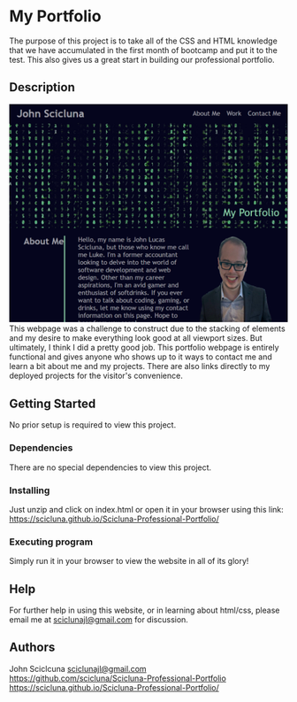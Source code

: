 # My Portfolio

The purpose of this project is to take all of the CSS and HTML knowledge that we have accumulated in the first month of bootcamp and put it to the test. This also gives us a great start in building our professional portfolio.

## Description

![Website Screenshot](./assets/screenshot.png)
This webpage was a challenge to construct due to the stacking of elements and my desire to make everything look good at all viewport sizes. But ultimately, I think I did a pretty good job.
This portfolio webpage is entirely functional and gives anyone who shows up to it ways to contact me and learn a bit about me and my projects. There are also links directly to my deployed projects
for the visitor's convenience.

## Getting Started

No prior setup is required to view this project.

### Dependencies

There are no special dependencies to view this project.

### Installing

Just unzip and click on index.html or open it in your browser using this link: https://scicluna.github.io/Scicluna-Professional-Portfolio/

### Executing program

Simply run it in your browser to view the website in all of its glory!

## Help

For further help in using this website, or in learning about html/css, please email me at sciclunajl@gmail.com for discussion.

## Authors

John Sciclcuna
sciclunajl@gmail.com  
https://github.com/scicluna/Scicluna-Professional-Portfolio  
https://scicluna.github.io/Scicluna-Professional-Portfolio/
